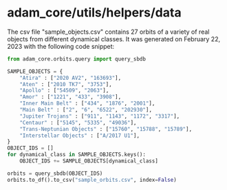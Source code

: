 # adam_core/utils/helpers/data

The csv file "sample_objects.csv" contains 27 orbits of a variety of real objects from different dynamical classes. It was generated on February 22, 2023
with the following code snippet:

```python
from adam_core.orbits.query import query_sbdb

SAMPLE_OBJECTS = {
    "Atira" : ["2020 AV2", "163693"],
    "Aten" : ["2010 TK7", "3753"],
    "Apollo" : ["54509", "2063"],
    "Amor" : ["1221", "433", "3908"],
    "Inner Main Belt" : ["434", "1876", "2001"],
    "Main Belt" : ["2", "6", "6522", "202930"],
    "Jupiter Trojans" : ["911", "1143", "1172", "3317"],
    "Centaur" : ["5145", "5335", "49036"],
    "Trans-Neptunian Objects" : ["15760", "15788", "15789"],
    "Interstellar Objects" : ["A/2017 U1"],
}
OBJECT_IDS = []
for dynamical_class in SAMPLE_OBJECTS.keys():
    OBJECT_IDS += SAMPLE_OBJECTS[dynamical_class]

orbits = query_sbdb(OBJECT_IDS)
orbits.to_df().to_csv("sample_orbits.csv", index=False)
```
